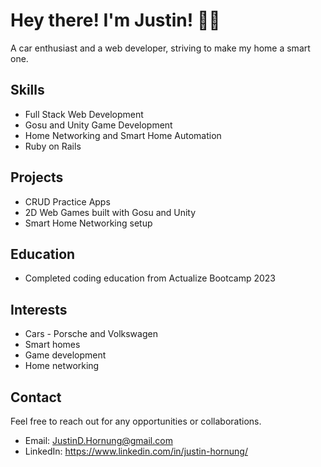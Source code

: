 # Hey there! I'm Justin! 👋🏻

A car enthusiast and a web developer, striving to make my home a smart one.

## Skills

- Full Stack Web Development
- Gosu and Unity Game Development
- Home Networking and Smart Home Automation
- Ruby on Rails

## Projects

- CRUD Practice Apps
- 2D Web Games built with Gosu and Unity
- Smart Home Networking setup

## Education

- Completed coding education from Actualize Bootcamp 2023

## Interests

- Cars - Porsche and Volkswagen
- Smart homes
- Game development
- Home networking

## Contact

Feel free to reach out for any opportunities or collaborations.
- Email: JustinD.Hornung@gmail.com
- LinkedIn: https://www.linkedin.com/in/justin-hornung/
